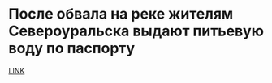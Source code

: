 # После обвала на реке жителям Североуральска выдают питьевую воду по паспорту



[LINK](https://varlamov.ru/3014940.html)